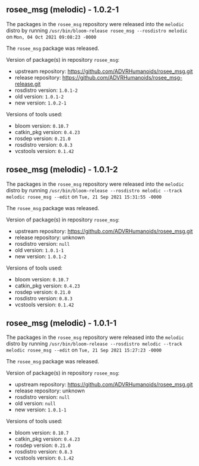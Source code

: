 ## rosee_msg (melodic) - 1.0.2-1

The packages in the `rosee_msg` repository were released into the `melodic` distro by running `/usr/bin/bloom-release rosee_msg --rosdistro melodic` on `Mon, 04 Oct 2021 09:08:23 -0000`

The `rosee_msg` package was released.

Version of package(s) in repository `rosee_msg`:

- upstream repository: https://github.com/ADVRHumanoids/rosee_msg.git
- release repository: https://github.com/ADVRHumanoids/rosee_msg-release.git
- rosdistro version: `1.0.1-2`
- old version: `1.0.1-2`
- new version: `1.0.2-1`

Versions of tools used:

- bloom version: `0.10.7`
- catkin_pkg version: `0.4.23`
- rosdep version: `0.21.0`
- rosdistro version: `0.8.3`
- vcstools version: `0.1.42`


## rosee_msg (melodic) - 1.0.1-2

The packages in the `rosee_msg` repository were released into the `melodic` distro by running `/usr/bin/bloom-release --rosdistro melodic --track melodic rosee_msg --edit` on `Tue, 21 Sep 2021 15:31:55 -0000`

The `rosee_msg` package was released.

Version of package(s) in repository `rosee_msg`:

- upstream repository: https://github.com/ADVRHumanoids/rosee_msg.git
- release repository: unknown
- rosdistro version: `null`
- old version: `1.0.1-1`
- new version: `1.0.1-2`

Versions of tools used:

- bloom version: `0.10.7`
- catkin_pkg version: `0.4.23`
- rosdep version: `0.21.0`
- rosdistro version: `0.8.3`
- vcstools version: `0.1.42`


## rosee_msg (melodic) - 1.0.1-1

The packages in the `rosee_msg` repository were released into the `melodic` distro by running `/usr/bin/bloom-release --rosdistro melodic --track melodic rosee_msg --edit` on `Tue, 21 Sep 2021 15:27:23 -0000`

The `rosee_msg` package was released.

Version of package(s) in repository `rosee_msg`:

- upstream repository: https://github.com/ADVRHumanoids/rosee_msg.git
- release repository: unknown
- rosdistro version: `null`
- old version: `null`
- new version: `1.0.1-1`

Versions of tools used:

- bloom version: `0.10.7`
- catkin_pkg version: `0.4.23`
- rosdep version: `0.21.0`
- rosdistro version: `0.8.3`
- vcstools version: `0.1.42`


